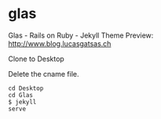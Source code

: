 # glas
Glas - Rails on Ruby - Jekyll Theme 
Preview: http://www.blog.lucasgatsas.ch 

Clone to Desktop

Delete the cname file. 


<code>cd Desktop </code><br>
<code>cd Glas </code><br>
<code>$ jekyll serve </code>



